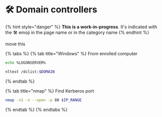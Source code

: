 # 🛠️ Domain controllers

{% hint style="danger" %}
**This is a work-in-progress**. It's indicated with the 🛠️ emoji in the page name or in the category name
{% endhint %}

move this

{% tabs %}
{% tab title="Windows" %}
From enrolled computer

```bash
echo %LOGONSERVER%

nltest /dclist:$DOMAIN
```
{% endtab %}

{% tab title="nmap" %}
Find Kerberos port

```bash
nmap -sS -n --open -p 88 $IP_RANGE
```
{% endtab %}
{% endtabs %}


